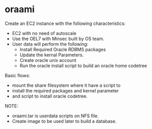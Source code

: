 # oraami   
Create an EC2 instance with the following characteristics:
  - EC2 with no need of autoscale
  - Use the OEL7 with Minsec built by OS team.
  - User data will perform the following:
    - Install Required Oracle RDBMS packages
    - Update the kernal Parameters.
    - Create oracle unix account
    - Run the oracle install script to build an oracle home codetree  

Basic flows:
  - mount the share filesystem where it have a script to 
  - install the required packages and kernel parameter
  - and script to install oracle codetree.  

NOTE: 
- oraami.tar is userdata scripts on NFS file.
- Create image to be used later to build a database.
